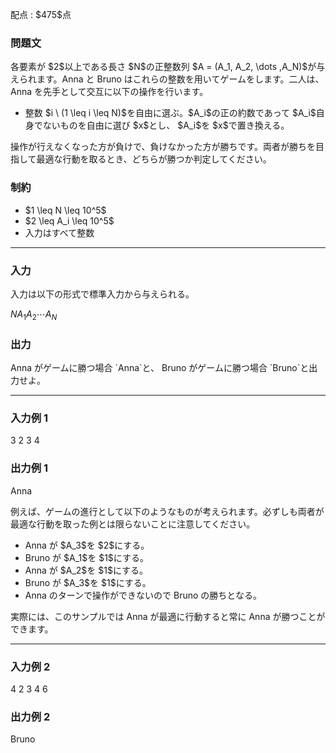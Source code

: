 
<div>

<span>

<span>

<p>
配点 : $475$点
</p>

<div>

<section>

### **問題文**

<p>
各要素が $2$以上である長さ $N$の正整数列 $A = (A_1, A_2, \dots ,A_N)$が与えられます。Anna と Bruno はこれらの整数を用いてゲームをします。二人は、 Anna を先手として交互に以下の操作を行います。
</p>

<ul>

<li>
整数 $i \ (1 \leq i \leq N)$を自由に選ぶ。$A_i$の正の約数であって $A_i$自身でないものを自由に選び $x$とし、 $A_i$を $x$で置き換える。
</li>

</ul>

<p>
操作が行えなくなった方が負けで、負けなかった方が勝ちです。両者が勝ちを目指して最適な行動を取るとき、どちらが勝つか判定してください。
</p>

</section>

</div>

<div>

<section>

### **制約**

<ul>

<li>
$1 \leq N \leq 10^5$
</li>

<li>
$2 \leq A_i \leq 10^5$
</li>

<li>
入力はすべて整数
</li>

</ul>

</section>

</div>

---

<div>

<div>

<section>

### **入力**

<p>
入力は以下の形式で標準入力から与えられる。
</p>

<div>

$N$$A_1$$A_2$$\cdots$$A_N$
</div>

</section>

</div>

<div>

<section>

### **出力**

<p>
Anna がゲームに勝つ場合 `Anna`と、 Bruno がゲームに勝つ場合 `Bruno`と出力せよ。
</p>

</section>

</div>

</div>

---

<div>

<section>

### **入力例 1**

<div>

3
2 3 4

</div>

</section>

</div>

<div>

<section>

### **出力例 1**

<div>

Anna

</div>

<p>
例えば、ゲームの進行として以下のようなものが考えられます。必ずしも両者が最適な行動を取った例とは限らないことに注意してください。
</p>

<ul>

<li>
Anna が $A_3$を $2$にする。
</li>

<li>
Bruno が $A_1$を $1$にする。
</li>

<li>
Anna が $A_2$を $1$にする。
</li>

<li>
Bruno が $A_3$を $1$にする。
</li>

<li>
Anna のターンで操作ができないので Bruno の勝ちとなる。
</li>

</ul>

<p>
実際には、このサンプルでは Anna が最適に行動すると常に Anna が勝つことができます。
</p>

</section>

</div>

---

<div>

<section>

### **入力例 2**

<div>

4
2 3 4 6

</div>

</section>

</div>

<div>

<section>

### **出力例 2**

<div>

Bruno

</div>

</section>

</div>

</span>

</span>

</div>
